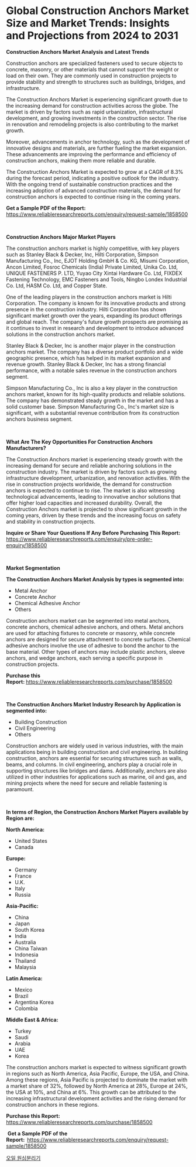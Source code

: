 <p><h1>Global Construction Anchors Market Size and Market Trends: Insights and Projections from 2024 to 2031</h1></p><p><strong>Construction Anchors Market Analysis and Latest Trends</strong></p>
<p><p>Construction anchors are specialized fasteners used to secure objects to concrete, masonry, or other materials that cannot support the weight or load on their own. They are commonly used in construction projects to provide stability and strength to structures such as buildings, bridges, and infrastructure.</p><p>The Construction Anchors Market is experiencing significant growth due to the increasing demand for construction activities across the globe. The market is driven by factors such as rapid urbanization, infrastructural development, and growing investments in the construction sector. The rise in renovation and remodeling projects is also contributing to the market growth.</p><p>Moreover, advancements in anchor technology, such as the development of innovative designs and materials, are further fueling the market expansion. These advancements are improving the performance and efficiency of construction anchors, making them more reliable and durable.</p><p>The Construction Anchors Market is expected to grow at a CAGR of 8.3% during the forecast period, indicating a positive outlook for the industry. With the ongoing trend of sustainable construction practices and the increasing adoption of advanced construction materials, the demand for construction anchors is expected to continue rising in the coming years.</p></p>
<p><strong>Get a Sample PDF of the Report:&nbsp;</strong> <a href="https://www.reliableresearchreports.com/enquiry/request-sample/1858500">https://www.reliableresearchreports.com/enquiry/request-sample/1858500</a></p>
<p>&nbsp;</p>
<p><strong>Construction Anchors Major Market Players</strong></p>
<p><p>The construction anchors market is highly competitive, with key players such as Stanley Black & Decker, Inc, Hilti Corporation, Simpson Manufacturing Co., Inc, EJOT Holding GmbH & Co. KG, Misumi Corporation, Ancon Limited, Fosroc Chemicals (India) Private Limited, Unika Co. Ltd, UNIQUE FASTENERS P. LTD, Yuyao City Xintai Hardware Co. Ltd, FIXDEX Fastening Technology, EMC Fasteners and Tools, Ningbo Londex Industrial Co. Ltd, HASM Co. Ltd, and Copper State.</p><p>One of the leading players in the construction anchors market is Hilti Corporation. The company is known for its innovative products and strong presence in the construction industry. Hilti Corporation has shown significant market growth over the years, expanding its product offerings and global reach. The company's future growth prospects are promising as it continues to invest in research and development to introduce advanced solutions in the construction anchors market.</p><p>Stanley Black & Decker, Inc is another major player in the construction anchors market. The company has a diverse product portfolio and a wide geographic presence, which has helped in its market expansion and revenue growth. Stanley Black & Decker, Inc has a strong financial performance, with a notable sales revenue in the construction anchors segment.</p><p>Simpson Manufacturing Co., Inc is also a key player in the construction anchors market, known for its high-quality products and reliable solutions. The company has demonstrated steady growth in the market and has a solid customer base. Simpson Manufacturing Co., Inc's market size is significant, with a substantial revenue contribution from its construction anchors business segment.</p></p>
<p>&nbsp;</p>
<p><strong>What Are The Key Opportunities For Construction Anchors Manufacturers?</strong></p>
<p><p>The Construction Anchors market is experiencing steady growth with the increasing demand for secure and reliable anchoring solutions in the construction industry. The market is driven by factors such as growing infrastructure development, urbanization, and renovation activities. With the rise in construction projects worldwide, the demand for construction anchors is expected to continue to rise. The market is also witnessing technological advancements, leading to innovative anchor solutions that offer higher load capacities and increased durability. Overall, the Construction Anchors market is projected to show significant growth in the coming years, driven by these trends and the increasing focus on safety and stability in construction projects.</p></p>
<p><strong>Inquire or Share Your Questions If Any Before Purchasing This Report:</strong> <a href="https://www.reliableresearchreports.com/enquiry/pre-order-enquiry/1858500">https://www.reliableresearchreports.com/enquiry/pre-order-enquiry/1858500</a></p>
<p>&nbsp;</p>
<p><strong>Market Segmentation</strong></p>
<p><strong>The Construction Anchors Market Analysis by types is segmented into:</strong></p>
<p><ul><li>Metal Anchor</li><li>Concrete Anchor</li><li>Chemical Adhesive Anchor</li><li>Others</li></ul></p>
<p><p>Construction anchors market can be segmented into metal anchors, concrete anchors, chemical adhesive anchors, and others. Metal anchors are used for attaching fixtures to concrete or masonry, while concrete anchors are designed for secure attachment to concrete surfaces. Chemical adhesive anchors involve the use of adhesive to bond the anchor to the base material. Other types of anchors may include plastic anchors, sleeve anchors, and wedge anchors, each serving a specific purpose in construction projects.</p></p>
<p><strong>Purchase this Report:&nbsp;</strong><a href="https://www.reliableresearchreports.com/purchase/1858500">https://www.reliableresearchreports.com/purchase/1858500</a></p>
<p>&nbsp;</p>
<p><strong>The Construction Anchors Market Industry Research by Application is segmented into:</strong></p>
<p><ul><li>Building Construction</li><li>Civil Engineering</li><li>Others</li></ul></p>
<p><p>Construction anchors are widely used in various industries, with the main applications being in building construction and civil engineering. In building construction, anchors are essential for securing structures such as walls, beams, and columns. In civil engineering, anchors play a crucial role in supporting structures like bridges and dams. Additionally, anchors are also utilized in other industries for applications such as marine, oil and gas, and mining projects where the need for secure and reliable fastening is paramount.</p></p>
<p>&nbsp;</p>
<p><strong>In terms of Region, the Construction Anchors Market Players available by Region are:</strong></p>
<p>
    <p> <strong> North America: </strong>
        <ul>
            <li>United States</li>
            <li>Canada</li>
        </ul>
        </p> 
    <p> <strong> Europe: </strong>
        <ul>
            <li>Germany</li>
            <li>France</li>
            <li>U.K.</li>
            <li>Italy</li>
            <li>Russia</li>
        </ul>
        </p> 
    <p> <strong> Asia-Pacific: </strong>
        <ul>
            <li>China</li>
            <li>Japan</li>
            <li>South Korea</li>
            <li>India</li>
            <li>Australia</li>
            <li>China Taiwan</li>
            <li>Indonesia</li>
            <li>Thailand</li>
            <li>Malaysia</li>
        </ul>
        </p> 
    <p> <strong> Latin America: </strong>
        <ul>
            <li>Mexico</li>
            <li>Brazil</li>
            <li>Argentina Korea</li>
            <li>Colombia</li>
        </ul>
        </p> 
    <p> <strong> Middle East & Africa: </strong>
        <ul>
            <li>Turkey</li>
            <li>Saudi</li>
            <li>Arabia</li>
            <li>UAE</li>
            <li>Korea</li>
        </ul>
    </p>
    </p>
<p><p>The construction anchors market is expected to witness significant growth in regions such as North America, Asia Pacific, Europe, the USA, and China. Among these regions, Asia Pacific is projected to dominate the market with a market share of 32%, followed by North America at 28%, Europe at 24%, the USA at 10%, and China at 6%. This growth can be attributed to the increasing infrastructural development activities and the rising demand for construction anchors in these regions.</p></p>
<p><strong>Purchase this Report: </strong><a href="https://www.reliableresearchreports.com/purchase/1858500">https://www.reliableresearchreports.com/purchase/1858500</a></p>
<p>&nbsp;<strong>Get a Sample PDF of the Report:&nbsp;&nbsp;</strong><a href="https://www.reliableresearchreports.com/enquiry/request-sample/1858500">https://www.reliableresearchreports.com/enquiry/request-sample/1858500</a></p>
<p><strong></strong></p>
<p><p><a href="https://github.com/vdhdwjyp90142/Market-Research-Report-List-1/blob/main/45308035759.md">오일 원심분리기</a></p></p>